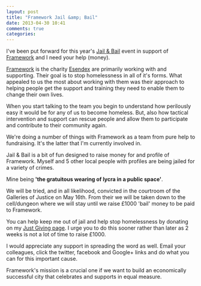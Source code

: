 ```yaml
---
layout: post
title: "Framework Jail &amp; Bail"
date: 2013-04-30 10:41
comments: true
categories: 
---
```


I've been put forward for this year's [Jail & Bail](http://www.frameworkha.org/jail_bail) event in support of [Framework](http://www.frameworkha.org) and I need your help (money).

[Framework](http://www.frameworkha.org) is the charity [Esendex](http://www.esendex.com) are primarily working with and supporting. Their goal is to stop homelessness in all of it's forms. What appealed to us the most about working with them was their approach to helping people get the support and training they need to enable them to change their own lives.
<!-- more -->
When you start talking to the team you begin to understand how perilously easy it would be for any of us to become homeless. But, also how tactical intervention and support can rescue people and allow them to participate and contribute to their community again.

We're doing a number of things with Framework as a team from pure help to fundraising. It's the latter that I'm currently involved in.

Jail &amp; Bail is a bit of fun designed to raise money for and profile of Framework. Myself and 5 other local people with profiles are being jailed for a variety of crimes. 

Mine being **'the gratuitous wearing of lycra in a public space'**.

We will be tried, and in all likelihood, convicted in the courtroom of the Galleries of Justice on May 16th. From their we will be taken down to the cell/dungeon where we will stay until we raise £1000 'bail' money to be paid to Framework.

You can help keep me out of jail and help stop homelessness by donating on my [Just Giving page](https://www.justgiving.com/adambird-jailbail/). I urge you to do this sooner rather than later as 2 weeks is not a lot of time to raise £1000.

I would appreciate any support in spreading the word as well. Email your colleagues, click the twitter, facebook and Google+ links and do what you can for this important cause.

Framework's mission is a crucial one if we want to build an economically successful city that celebrates and supports in equal measure.
